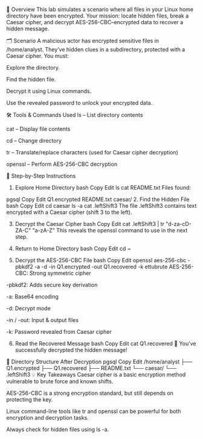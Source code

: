 📌 Overview
This lab simulates a scenario where all files in your Linux home directory have been encrypted.
Your mission: locate hidden files, break a Caesar cipher, and decrypt AES-256-CBC–encrypted data to recover a hidden message.

🗂 Scenario
A malicious actor has encrypted sensitive files in /home/analyst.
They’ve hidden clues in a subdirectory, protected with a Caesar cipher.
You must:

Explore the directory.

Find the hidden file.

Decrypt it using Linux commands.

Use the revealed password to unlock your encrypted data.

🛠 Tools & Commands Used
ls – List directory contents

cat – Display file contents

cd – Change directory

tr – Translate/replace characters (used for Caesar cipher decryption)

openssl – Perform AES-256-CBC decryption

📖 Step-by-Step Instructions
1. Explore Home Directory
bash
Copy
Edit
ls
cat README.txt
Files found:

pgsql
Copy
Edit
Q1.encrypted  README.txt  caesar/
2. Find the Hidden File
bash
Copy
Edit
cd caesar
ls -a
cat .leftShift3
The file .leftShift3 contains text encrypted with a Caesar cipher (shift 3 to the left).

3. Decrypt the Caesar Cipher
bash
Copy
Edit
cat .leftShift3 | tr "d-za-cD-ZA-C" "a-zA-Z"
This reveals the openssl command to use in the next step.

4. Return to Home Directory
bash
Copy
Edit
cd ~
5. Decrypt the AES-256-CBC File
bash
Copy
Edit
openssl aes-256-cbc -pbkdf2 -a -d -in Q1.encrypted -out Q1.recovered -k ettubrute
AES-256-CBC: Strong symmetric cipher

-pbkdf2: Adds secure key derivation

-a: Base64 encoding

-d: Decrypt mode

-in / -out: Input & output files

-k: Password revealed from Caesar cipher

6. Read the Recovered Message
bash
Copy
Edit
cat Q1.recovered
🎉 You’ve successfully decrypted the hidden message!

📂 Directory Structure After Decryption
pgsql
Copy
Edit
/home/analyst
├── Q1.encrypted
├── Q1.recovered
├── README.txt
└── caesar/
    └── .leftShift3
💡 Key Takeaways
Caesar cipher is a basic encryption method vulnerable to brute force and known shifts.

AES-256-CBC is a strong encryption standard, but still depends on protecting the key.

Linux command-line tools like tr and openssl can be powerful for both encryption and decryption tasks.

Always check for hidden files using ls -a.
